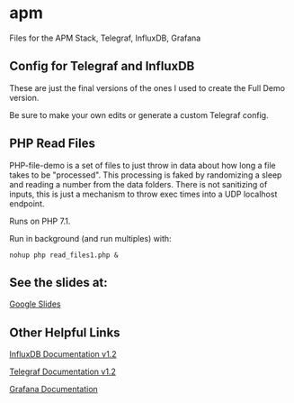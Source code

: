 # apm
Files for the APM Stack, Telegraf, InfluxDB, Grafana

## Config for Telegraf and InfluxDB
These are just the final versions of the ones I used to
create the Full Demo version.

Be sure to make your own edits or generate a custom
Telegraf config.
## PHP Read Files
PHP-file-demo is a set of files to just throw in data about
how long a file takes to be "processed". This processing is
faked by randomizing a sleep and reading a number from the
data folders. There is not sanitizing of inputs, this is just
a mechanism to throw exec times into a UDP localhost endpoint.

Runs on PHP 7.1.

Run in background (and run multiples) with:

`nohup php read_files1.php &`

## See the slides at:
[Google Slides](https://docs.google.com/presentation/d/1ce_sEqjtOWH22DmGUx8yhnbPm-1KgoiZJehPmXpBRjQ/edit?usp=sharing)

## Other Helpful Links
[InfluxDB Documentation v1.2](https://docs.influxdata.com/influxdb/v1.2/)

[Telegraf Documentation v1.2](https://docs.influxdata.com/telegraf/v1.2/)

[Grafana Documentation](http://docs.grafana.org/)
